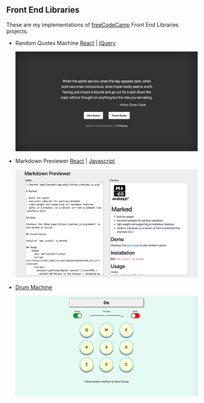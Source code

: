 ## Front End Libraries

These are my implementations of [freeCodeCamp](https://learn.freecodecamp.org) Front End Libraries projects.

- Random Quotes Machine [React](https://github.com/e-tinkers/freecodecamp/tree/master/front-end-libraries/random-quotes-react) | [jQuery](https://github.com/e-tinkers/freecodecamp/tree/master/front-end-libraries/random-quote-machine-jquery)

  [![](https://github.com/e-tinkers/freecodecamp/blob/master/front-end-libraries/thumbnails/random-quotes-machine.png)](https://e-tinkers.github.io/freecodecamp/front-end-libraries/random-quotes-react/index.html)

- Markdown Previewer [React](https://github.com/e-tinkers/freecodecamp/tree/master/front-end-libraries/markdown-previewer-react) | [Javascript](https://github.com/e-tinkers/freecodecamp/tree/master/front-end-libraries/markdown-previewer-js)

  [![](https://github.com/e-tinkers/freecodecamp/blob/master/front-end-libraries/thumbnails/markdown-previewer.png)](https://e-tinkers.github.io/freecodecamp/front-end-libraries/markdown-previewer-react/index.html)

- [Drum Machine](https://github.com/e-tinkers/freecodecamp/tree/master/front-end-libraries/drum-machine)

  [![](https://github.com/e-tinkers/freecodecamp/blob/master/front-end-libraries/thumbnails/drum-machine.png)](https://e-tinkers.github.io/freecodecamp/front-end-libraries/drum-machine/index.html)
